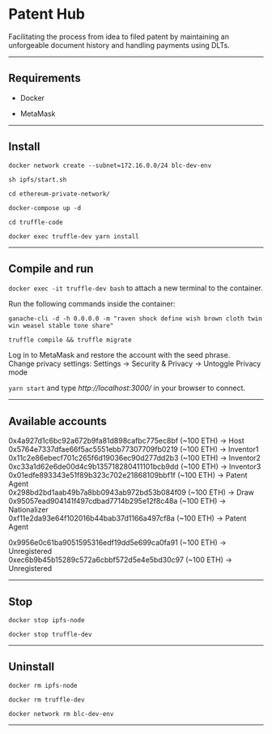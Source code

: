 # Patent Hub

Facilitating the process from idea to filed patent by maintaining an unforgeable document history and handling payments using DLTs.

---------------------------------------------------------------------------------------------------------

## Requirements

*   Docker

*   MetaMask

---------------------------------------------------------------------------------------------------------

## Install

```
docker network create --subnet=172.16.0.0/24 blc-dev-env

sh ipfs/start.sh

cd ethereum-private-network/

docker-compose up -d

cd truffle-code

docker exec truffle-dev yarn install
```

---------------------------------------------------------------------------------------------------------

## Compile and run

`docker exec -it truffle-dev bash` to attach a new terminal to the container.

Run the following commands inside the container:

```
ganache-cli -d -h 0.0.0.0 -m "raven shock define wish brown cloth twin win weasel stable tone share"

truffle compile && truffle migrate
```

Log in to MetaMask and restore the account with the seed phrase.  
Change privacy settings: Settings -> Security & Privacy -> Untoggle Privacy mode

`yarn start` and type *http://localhost:3000/* in your browser to connect.

---------------------------------------------------------------------------------------------------------

## Available accounts

0x4a927d1c6bc92a672b9fa81d898cafbc775ec8bf (~100 ETH) -> Host  
0x5764e7337dfae66f5ac5551ebb77307709fb0219 (~100 ETH) -> Inventor1  
0x11c2e86ebecf701c265f6d19036ec90d277dd2b3 (~100 ETH) -> Inventor2  
0xc33a1d62e6de00d4c9b135718280411101bcb9dd (~100 ETH) -> Inventor3  
0x01edfe893343e51f89b323c702e21868109bbf1f (~100 ETH) -> Patent Agent  
0x298bd2bd1aab49b7a8bb0943ab972bd53b084f09 (~100 ETH) -> Draw  
0x95057ead904141f497cdbad7714b295e12f8c48a (~100 ETH) -> Nationalizer  
0xf11e2da93e64f102016b44bab37d1166a497cf8a (~100 ETH) -> Patent Agent

0x9956e0c61ba9051595316edf19dd5e699ca0fa91 (~100 ETH) -> Unregistered  
0xec6b9b45b15289c572a6cbbf572d5e4e5bd30c97 (~100 ETH) -> Unregistered

---------------------------------------------------------------------------------------------------------

## Stop

```
docker stop ipfs-node

docker stop truffle-dev
```

---------------------------------------------------------------------------------------------------------

## Uninstall

```
docker rm ipfs-node 

docker rm truffle-dev 

docker network rm blc-dev-env
```

---------------------------------------------------------------------------------------------------------
